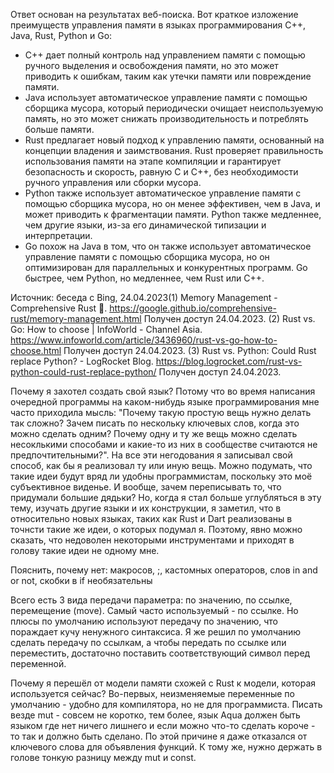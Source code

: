 Ответ основан на результатах веб-поиска. Вот краткое изложение преимуществ управления памяти в языках программирования C++, Java, Rust, Python и Go:

- C++ дает полный контроль над управлением памяти с помощью ручного выделения и освобождения памяти, но это может приводить к ошибкам, таким как утечки памяти или повреждение памяти.
- Java использует автоматическое управление памяти с помощью сборщика мусора, который периодически очищает неиспользуемую память, но это может снижать производительность и потреблять больше памяти.
- Rust предлагает новый подход к управлению памяти, основанный на концепции владения и заимствования. Rust проверяет правильность использования памяти на этапе компиляции и гарантирует безопасность и скорость, равную C и C++, без необходимости ручного управления или сборки мусора.
- Python также использует автоматическое управление памяти с помощью сборщика мусора, но он менее эффективен, чем в Java, и может приводить к фрагментации памяти. Python также медленнее, чем другие языки, из-за его динамической типизации и интерпретации.
- Go похож на Java в том, что он также использует автоматическое управление памяти с помощью сборщика мусора, но он оптимизирован для параллельных и конкурентных программ. Go быстрее, чем Python, но медленнее, чем Rust или C++.

Источник: беседа с Bing, 24.04.2023(1) Memory Management - Comprehensive Rust 🦀. https://google.github.io/comprehensive-rust/memory-management.html Получен доступ 24.04.2023.
(2) Rust vs. Go: How to choose | InfoWorld - Channel Asia. https://www.infoworld.com/article/3436960/rust-vs-go-how-to-choose.html Получен доступ 24.04.2023.
(3) Rust vs. Python: Could Rust replace Python? - LogRocket Blog. https://blog.logrocket.com/rust-vs-python-could-rust-replace-python/ Получен доступ 24.04.2023.


Почему я захотел создать свой язык? Потому что во время написания очередной программы на каком-нибудь языке программирования мне часто приходила мысль: "Почему такую простую вещь нужно делать так сложно? Зачем писать по нескольку ключевых слов, когда это можно сделать одним? Почему одну и ту же вещь можно сделать несоклькими способами и какие-то из них в сообществе считаются не предпочтительными?". На все эти негодования я записывал свой способ, как бы я реализовал ту или иную вещь. Можно подумать, что такие идеи будут вряд ли удобны программистам, поскольку это моё субъективное виденье. И вообще, зачем переписывать то, что придумали большие дядьки? Но, когда я стал больше углубляться в эту тему, изучать другие языки и их конструкции, я заметил, что в относительно новых языках, таких как Rust и Dart реализованы в точнсти такие же идеи, о которых подумал я. Поэтому, явно можно сказать, что недоволен некоторыми инструментами и приходят в голову такие идеи не одному мне.

Пояснить, почему нет: макросов, ;, кастомных операторов, слов in and or not, скобки в if необязательны

Всего есть 3 вида передачи параметра: по значению, по ссылке, перемещение (move). Самый часто используемый - по ссылке. Но плюсы по умолчанию используют передачу по значению, что пораждает кучу ненужного синтаксиса. Я же решил по умолчанию сделать передачу по ссылкам, а чтобы передать по ссылке или переместить, достаточно поставить соответствующий символ перед переменной.

Почему я перешёл от модели памяти схожей с Rust к модели, которая используется сейчас?
Во-первых, неизменяемые переменные по умолчанию - удобно для компилятора, но не для программиста. Писать везде mut - совсем не коротко, тем более, язык Aqua должен быть языком где нет ничего лишнего и если можно что-то сделать короче - то так и должно быть сделано. По этой причине я даже отказался от ключевого слова для объявления функций. К тому же, нужно держать в голове тонкую разницу между mut и const.